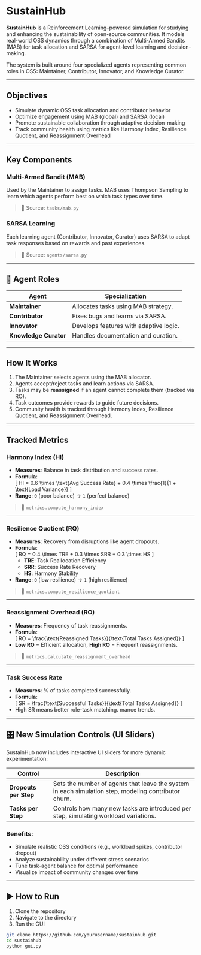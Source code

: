 # SustainHub

**SustainHub** is a Reinforcement Learning–powered simulation for studying and enhancing the sustainability of open-source communities. It models real-world OSS dynamics through a combination of Multi-Armed Bandits (MAB) for task allocation and SARSA for agent-level learning and decision-making.

The system is built around four specialized agents representing common roles in OSS: Maintainer, Contributor, Innovator, and Knowledge Curator.  

---

## Objectives

- Simulate dynamic OSS task allocation and contributor behavior
- Optimize engagement using MAB (global) and SARSA (local)
- Promote sustainable collaboration through adaptive decision-making
- Track community health using metrics like Harmony Index, Resilience Quotient, and Reassignment Overhead

---

## Key Components

### Multi-Armed Bandit (MAB)
Used by the Maintainer to assign tasks. MAB uses Thompson Sampling to learn which agents perform best on which task types over time.

> 📁 Source: `tasks/mab.py`

### SARSA Learning
Each learning agent (Contributor, Innovator, Curator) uses SARSA to adapt task responses based on rewards and past experiences.

> 📁 Source: `agents/sarsa.py`

---

## 👥 Agent Roles

| Agent             | Specialization                        |
|-------------------|---------------------------------------|
| **Maintainer**        | Allocates tasks using MAB strategy.     |
| **Contributor**       | Fixes bugs and learns via SARSA.        |
| **Innovator**         | Develops features with adaptive logic.  |
| **Knowledge Curator** | Handles documentation and curation.     |

---

## How It Works

1. The Maintainer selects agents using the MAB allocator.
2. Agents accept/reject tasks and learn actions via SARSA.
3. Tasks may be **reassigned** if an agent cannot complete them (tracked via RO).
4. Task outcomes provide rewards to guide future decisions.
5. Community health is tracked through Harmony Index, Resilience Quotient, and Reassignment Overhead.

---

## Tracked Metrics

### **Harmony Index (HI)**
- **Measures**: Balance in task distribution and success rates.
- **Formula**:  
  \[
  HI = 0.6 \times \text{Avg Success Rate} + 0.4 \times \frac{1}{1 + \text{Load Variance}}
  \]
- **Range**: `0` (poor balance) → `1` (perfect balance)  
> 📁 `metrics.compute_harmony_index`

---

### **Resilience Quotient (RQ)**
- **Measures**: Recovery from disruptions like agent dropouts.
- **Formula**:  
  \[
  RQ = 0.4 \times TRE + 0.3 \times SRR + 0.3 \times HS
  \]
  - **TRE**: Task Reallocation Efficiency  
  - **SRR**: Success Rate Recovery  
  - **HS**: Harmony Stability  
- **Range**: `0` (low resilience) → `1` (high resilience)  
> 📁 `metrics.compute_resilience_quotient`

---

### **Reassignment Overhead (RO)**
- **Measures**: Frequency of task reassignments.
- **Formula**:  
  \[
  RO = \frac{\text{Reassigned Tasks}}{\text{Total Tasks Assigned}}
  \]
- **Low RO** = Efficient allocation, **High RO** = Frequent reassignments.  
> 📁 `metrics.calculate_reassignment_overhead`

---

### **Task Success Rate**
- **Measures**: % of tasks completed successfully.
- **Formula**:  
  \[
  SR = \frac{\text{Successful Tasks}}{\text{Total Tasks Assigned}}
  \]
- High SR means better role-task matching.
mance trends.

---

## 🎛 New Simulation Controls (UI Sliders)

SustainHub now includes interactive UI sliders for more dynamic experimentation:

| Control             | Description                                                                 |
|---------------------|-----------------------------------------------------------------------------|
| **Dropouts per Step** | Sets the number of agents that leave the system in each simulation step, modeling contributor churn. |
| **Tasks per Step**    | Controls how many new tasks are introduced per step, simulating workload variations. |

### Benefits:
- Simulate realistic OSS conditions (e.g., workload spikes, contributor dropout)
- Analyze sustainability under different stress scenarios
- Tune task-agent balance for optimal performance
- Visualize impact of community changes over time

---

## ▶ How to Run 

1. Clone the repository
2. Navigate to the directory
3. Run the GUI

```bash
git clone https://github.com/yourusername/sustainhub.git 
cd sustainhub
python gui.py
